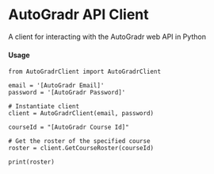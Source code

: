 # AutoGradr API Client
A client for interacting with the AutoGradr web API in Python

#### Usage

```
from AutoGradrClient import AutoGradrClient

email = '[AutoGradr Email]'
password = '[AutoGradr Password]'

# Instantiate client
client = AutoGradrClient(email, password)

courseId = "[AutoGradr Course Id]"

# Get the roster of the specified course
roster = client.GetCourseRoster(courseId)

print(roster)
```
